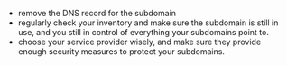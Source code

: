 - remove the DNS record for the subdomain
- regularly check your inventory and make sure the subdomain is still in use, and you still in control of everything
  your subdomains point to.
- choose your service provider wisely, and make sure they provide enough security measures to protect your subdomains.